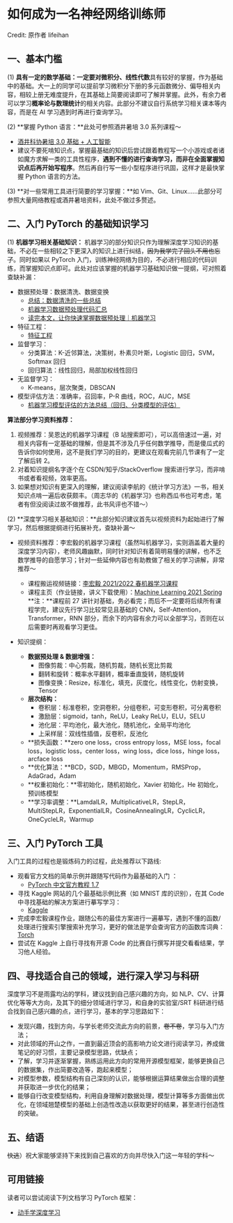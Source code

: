# 如何成为一名神经网络训练师

Credit: 原作者 lifeihan

## 一、基本门槛

(1) **具有一定的数学基础：**一定要对**微积分、线性代数**具有较好的掌握，作为基础中的基础。大一上的同学可以提前学习微积分下册的多元函数微分、偏导相关内容，相较上册无难度提升，在其基础上简要阅读即可了解并掌握。此外，有余力者可以学习**概率论与数理统计**的相关内容。此部分不建议自行系统学习相关课本等内容，而是在 AI 学习遇到时再进行查询学习。

(2) **掌握 Python 语言：**此处可参照酒井暑培 3.0 系列课程～

- [酒井科协暑培 3.0 基础 + 人工智能](https://zhaochen20.notion.site/2ff7e897ee9847a4900206a52d895aa9)
- 建议不要死啃知识点，掌握最基础的知识后尝试跟着教程写一个小游戏或者诸如魔方求解一类的工具性程序，**遇到不懂的进行查询学习，而非在全面掌握知识点后再开始写程序**。然后再自行写一些小型程序进行巩固，这样才是最快掌握 Python 语言的方法。

(3) **对一些常用工具进行简要的学习掌握：**如 Vim、Git、Linux……此部分可参照大量网络教程或酒井暑培资料，此处不做过多赘述。

## 二、入门 PyTorch 的基础知识学习

(1) **机器学习相关基础知识：** 机器学习的部分知识只作为理解深度学习知识的基础，不必在一些相较之下更深入的知识上进行纠结，~~因为我学完了回头不用也忘了~~。同时如果以 PyTorch 入门，训练神经网络为目的，不必进行相应的代码训练，而掌握知识点即可。此处对应该掌握的机器学习基础知识做一提纲，可对照着查缺补漏：

- 数据预处理：数据清洗、数据变换
    - [总结：数据清洗的一些总结](https://blog.csdn.net/MrLevo520/article/details/77573757)
    - [机器学习数据预处理代码汇总](https://blog.csdn.net/weixin_35757704/article/details/89280715?ops_request_misc=%257B%2522request%255Fid%2522%253A%2522164553726516780264084676%2522%252C%2522scm%2522%253A%252220140713.130102334.pc%255Fall.%2522%257D&request_id=164553726516780264084676&biz_id=0&utm_medium=distribute.pc_search_result.none-task-blog-2)
    - [读完本文，让你快速掌握数据预处理｜机器学习](https://zhuanlan.zhihu.com/p/135237642)
- 特征工程：
    - [特征工程](https://blog.csdn.net/lc013/article/details/100033144?spm=1001.2101.3001.6650.3&utm_medium=distribute.pc_relevant.none-task-blog-2%7Edefault%7ECTRLIST%7ERate-3.pc_relevant_paycolumn_v3&depth_1-utm_source=distribute.pc_relevant.none-task-blog-2%7Edefault%7ECTRLIST%7ERate-3.pc_relevant_paycolumn_v3&utm_relevant_index=6)
- 监督学习：
    - 分类算法：K-近邻算法，决策树，朴素贝叶斯，Logistic 回归，SVM，Softmax 回归
    - 回归算法：线性回归，局部加权线性回归
- 无监督学习：
    - K-means，层次聚类，DBSCAN
- 模型评估方法：准确率，召回率，P-R 曲线，ROC，AUC，MSE
    - [机器学习模型评估的方法总结（回归、分类模型的评估）](https://blog.csdn.net/sinat_16388393/article/details/91427631?ops_request_misc=%257B%2522request%255Fid%2522%253A%2522164639688216780264063596%2522%252C%2522scm%2522%253A%252220140713.130102334..%2522%257D&request_id=164639688216780264063596&biz_id=0&utm_medium=distribute.pc_search_result.none-task-blog-2)

**算法部分学习资料推荐：**

1. 视频推荐：吴恩达的机器学习课程（B 站搜索即可），可以高倍速过一遍，对相关内容有一定基础的理解，但是其不涉及几乎任何数学推导，而是傻瓜式的告诉你如何使用，这不是我们学习的目的，更建议在观看完前几节课有了一定了解后转 2。
2. 对着知识提纲名字逐个在 CSDN/知乎/StackOverflow 搜索进行学习，而非啃书或者看视频，效率更高。
3. 如果想对知识有更深入的理解，建议阅读李航的《统计学习方法》一书，相关知识点啃一遍后收获颇丰。（周志华的《机器学习》也称西瓜书也可考虑，笔者有但没阅读过故不做推荐，此书风评也不错～）

(2) **深度学习相关基础知识：**此部分知识建议首先以视频资料为起始进行了解学习，然后根据提纲进行拓展补充，查缺补漏～

- 视频资料推荐：李宏毅的机器学习课程（虽然叫机器学习，实则涵盖着大量的深度学习内容），老师风趣幽默，同时针对知识有着简明易懂的讲解，也不乏数学推导的自愿学习；针对一些延伸内容也有助教做了相关的学习讲解，非常推荐～
    - 课程搬运视频链接：[李宏毅 2021/2022 春机器学习课程](https://www.bilibili.com/video/BV1Wv411h7kN?spm_id_from=333.999.0.0)
    - 课程主页（作业链接，讲义下载使用）：[Machine Learning 2021 Spring](https://speech.ee.ntu.edu.tw/~hylee/ml/2021-spring.php)<br/> **注：**课程前 27 讲针对基础，务必看完；而后不一定要将后续所有课程学完，建议先行学习比较常见且基础的 CNN，Self-Attention，Transformer，RNN 部分，而余下的内容有余力可以全部学习，否则在以后需要时再观看学习更佳。

- 知识提纲：
    - **数据预处理 & 数据增强：** 
        - 图像剪裁：中心剪裁，随机剪裁，随机长宽比剪裁
        - 翻转和旋转：概率水平翻转，概率垂直旋转，随机旋转
        - 图像变换：Resize，标准化，填充，灰度化，线性变化，仿射变换，Tensor
    - **层次结构：**
        - 卷积层：标准卷积，空洞卷积，分组卷积，可变形卷积，可分离卷积
        - 激励层：sigmoid，tanh，ReLU，Leaky ReLU，ELU，SELU
        - 池化层：平均池化，最大池化，随机池化，全局平均池化
        - 上采样层：双线性插值，反卷积，反池化
    - **损失函数：**zero one loss，cross entropy loss，MSE loss，focal loss，logistic loss，center loss，wing loss，dice loss，hinge loss，arcface loss
    - **优化算法：**BCD，SGD，MBGD，Momentum，RMSProp，AdaGrad，Adam
    - **权重初始化：**零初始化，随机初始化，Xavier 初始化，He 初始化，预训练模型
    - **学习率调整：**LamdalLR，MultiplicativeLR，StepLR，MultiStepLR，ExponentialLR，CosineAnnealingLR，CyclicLR，OneCycleLR，Warmup

## 三、入门 PyTorch 工具

入门工具的过程也是锻炼码力的过程，此处推荐以下路线:

- 观看官方文档的简单示例并跟随写代码作为最基础的入门 ：
    - [PyTorch 中文官方教程 1.7](https://pytorch.apachecn.org/#/docs/1.7/README)
- 寻找 Kaggle 网站的几个最基础示例比赛（如 MNIST 库的识别），在其 Code 中寻找基础的解决方案进行摹写学习：
    - [Kaggle](https://www.kaggle.com/)
- 完成李宏毅课程作业，跟随公布的最佳方案进行一遍摹写，遇到不懂的函数/处理进行搜索引擎搜索补充学习，更好的做法是学会查询官方的函数库词典：[Torch](https://pytorch.org/docs/stable/torch.html)
- 尝试在 Kaggle 上自行寻找有开源 Code 的比赛自行撰写并提交看看结果，学习他人经验。

## 四、寻找适合自己的领域，进行深入学习与科研

深度学习不是雨露均沾的学科，建议找到自己感兴趣的方向，如 NLP、CV、计算优化等等大方向，及其下的细分领域进行学习，和自身的实验室/SRT 科研进行结合找到自己感兴趣的点，进行学习，基本的学习思路如下：

- 发现兴趣，找到方向，与学长老师交流此方向的前景，~~卷不卷~~，学习与入门方法；
- 对此领域的开山之作，一直到最近顶会的高影响力论文进行阅读学习，养成做笔记的好习惯，主要记录模型思路，优缺点；
- 了解，学习并逐渐掌握，熟练运用此方向的常用开源模型框架，能够更换自己的数据集，作出简要改造等，跑起来模型；
- 对模型参数，模型结构有自己深刻的认识，能够根据运算结果做出合理的调整并获取进一步优化的结果；
- 能够自行改变模型结构，利用自身理解对数据处理，模型计算等多方面做出优化，在领域翘楚模型的基础上创造性改造以获取更好的结果，甚至进行创造性的突破。

## 五、结语

~~快逃~~）祝大家能够坚持下来找到自己喜欢的方向并尽快入门这一年轻的学科～

## 可用链接

读者可以尝试阅读下列文档学习 PyTorch 框架：

- [动手学深度学习](https://zh-v2.d2l.ai/)
